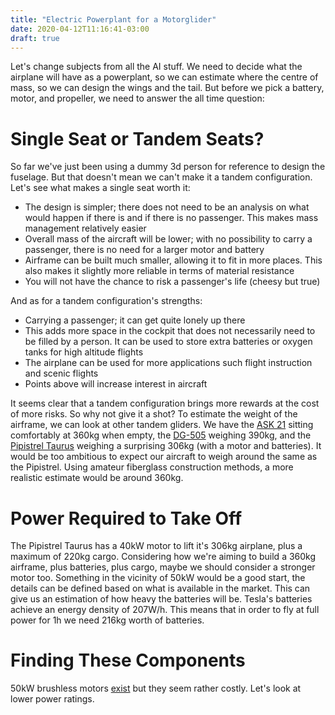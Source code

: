 ```yaml
---
title: "Electric Powerplant for a Motorglider"
date: 2020-04-12T11:16:41-03:00
draft: true
---
```


Let's change subjects from all the AI stuff. We need to decide what the airplane will have as a powerplant, so we can estimate where the centre of mass, so we can design the wings and the tail. But before we pick a battery, motor, and propeller, we need to answer the all time question:

# Single Seat or Tandem Seats?

So far we've just been using a dummy 3d person for reference to design the fuselage. But that doesn't mean we can't make it a tandem configuration. Let's see what makes a single seat worth it:

* The design is simpler; there does not need to be an analysis on what would happen if there is and if there is no passenger. This makes mass management relatively easier
* Overall mass of the aircraft will be lower; with no possibility to carry a passenger, there is no need for a larger motor and battery
* Airframe can be built much smaller, allowing it to fit in more places. This also makes it slightly more reliable in terms of material resistance
* You will not have the chance to risk a passenger's life (cheesy but true)

And as for a tandem configuration's strengths:

* Carrying a passenger; it can get quite lonely up there
* This adds more space in the cockpit that does not necessarily need to be filled by a person. It can be used to store extra batteries or oxygen tanks for high altitude flights
* The airplane can be used for more applications such flight instruction and scenic flights
* Points above will increase interest in aircraft

It seems clear that a tandem configuration brings more rewards at the cost of more risks. So why not give it a shot? To estimate the weight of the airframe, we can look at other tandem gliders. We have the [ASK 21](https://en.wikipedia.org/wiki/Schleicher_ASK_21#Specifications_(ASK_21)) sitting comfortably at 360kg when empty, the [DG-505](https://en.wikipedia.org/wiki/Glaser-Dirks_DG-500#Specifications_(Elan_Trainer)) weighing 390kg, and the [Pipistrel Taurus](https://en.wikipedia.org/wiki/Pipistrel_Taurus#Specifications) weighing a surprising 306kg (with a motor and batteries). It would be too ambitious to expect our aircraft to weigh around the same as the Pipistrel. Using amateur fiberglass construction methods, a more realistic estimate would be around 360kg.

# Power Required to Take Off

The Pipistrel Taurus has a 40kW motor to lift it's 306kg airplane, plus a maximum of 220kg cargo. Considering how we're aiming to build a 360kg airframe, plus batteries, plus cargo, maybe we should consider a stronger motor too. Something in the vicinity of 50kW would be a good start, the details can be defined based on what is available in the market. This can give us an estimation of how heavy the batteries will be. Tesla's batteries achieve an energy density of 207W/h. This means that in order to fly at full power for 1h we need 216kg worth of batteries.

# Finding These Components

50kW brushless motors [exist](https://www.aliexpress.com/item/4000068504469.html?src=google&src=google&albch=shopping&acnt=494-037-6276&isdl=y&slnk=&plac=&mtctp=&albbt=Google_7_shopping&aff_platform=google&aff_short_key=UneMJZVf&&albagn=888888&albcp=9309943343&albag=90987094781&trgt=297309937645&crea=en4000068504469&netw=u&device=c&albpg=297309937645&albpd=en4000068504469&gclid=EAIaIQobChMIsremnKX66AIVS5yzCh3SAQPhEAkYAyABEgIdCvD_BwE&gclsrc=aw.ds) but they seem rather costly. Let's look at lower power ratings.
